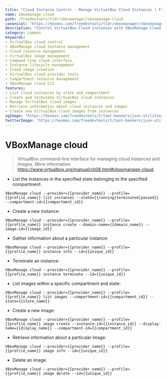 ```yaml
---
title: "Cloud Instance Control - Manage VirtualBox Cloud Instances | Free DevTools"
name: vboxmanage-cloud
path: /freedevtools/tldr/vboxmanager/vboxmanage-cloud
canonical: "https://hexmos.com/freedevtools/tldr/vboxmanager/vboxmanage-cloud/"
description: "Control VirtualBox Cloud instances with VBoxManage Cloud. Manage images, instances, and cloud resources easily. Free online tool, no registration required."
category: common
keywords:
- VirtualBox cloud control
- VBoxManage cloud instance management
- Cloud resource management
- VirtualBox image management
- Command line cloud interface
- Instance lifecycle management
- Cloud image creation
- VirtualBox cloud provider tools
- Compartment resource management
- VBoxManage cloud CLI
features:
- List cloud instances by state and compartment
- Create and terminate VirtualBox cloud instances
- Manage VirtualBox cloud images
- Retrieve information about cloud instances and images
- Create new VirtualBox cloud images from instances
ogImage: "https://hexmos.com/freedevtools/t/tool-banners/json-utilities-banner.png"
twitterImage: "https://hexmos.com/freedevtools/t/tool-banners/json-utilities-banner.png"
---
```


# VBoxManage cloud

> VirtualBox command-line interface for managing cloud instances and images.
> More information: <https://www.virtualbox.org/manual/ch08.html#vboxmanage-cloud>.

- List the instances in the specified state belonging to the specified compartment:

`VBoxManage cloud --provider={{provider_name}} --profile={{profile_name}} list instances --state={{running|terminated|paused}} --compartment-id={{compartment_id}}`

- Create a new instance:

`VBoxManage cloud --provider={{provider_name}} --profile={{profile_name}} instance create --domain-name={{domain_name}} --image-id={{image_id}}`

- Gather information about a particular instance:

`VBoxManage cloud --provider={{provider_name}} --profile={{profile_name}} instance info --id={{unique_id}}`

- Terminate an instance:

`VBoxManage cloud --provider={{provider_name}} --profile={{profile_name}} instance terminate --id={{unique_id}}`

- List images within a specific compartment and state:

`VBoxManage cloud --provider={{provider_name}} --profile={{profile_name}} list images --compartment-id={{compartment_id}} --state={{state_name}}`

- Create a new image:

`VBoxManage cloud --provider={{provider_name}} --profile={{profile_name}} image create --instance-id={{instance_id}} --display-name={{display_name}} --compartment-id={{compartment_id}}`

- Retrieve information about a particular image:

`VBoxManage cloud --provider={{provider_name}} --profile={{profile_name}} image info --id={{unique_id}}`

- Delete an image:

`VBoxManage cloud --provider={{provider_name}} --profile={{profile_name}} image delete --id={{unique_id}}`
